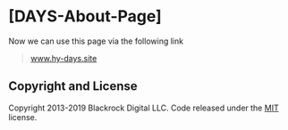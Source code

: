 # [DAYS-About-Page]

Now we can use this page via the following link
> www.hy-days.site


## Copyright and License

Copyright 2013-2019 Blackrock Digital LLC. Code released under the [MIT](https://github.com/BlackrockDigital/startbootstrap-the-big-picture/blob/gh-pages/LICENSE) license.

